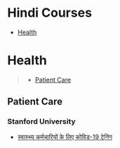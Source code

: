 # Hindi Courses
 - [Health](#health)
# Health
> - [Patient Care](#patient-care)
## Patient Care
### Stanford University
 - [स्वास्थ्य कर्मचारियों के लिए कोविड-19 ट्रेनिंग](https://www.coursera.org/learn/covid-19-training-healthcare-hindi)
